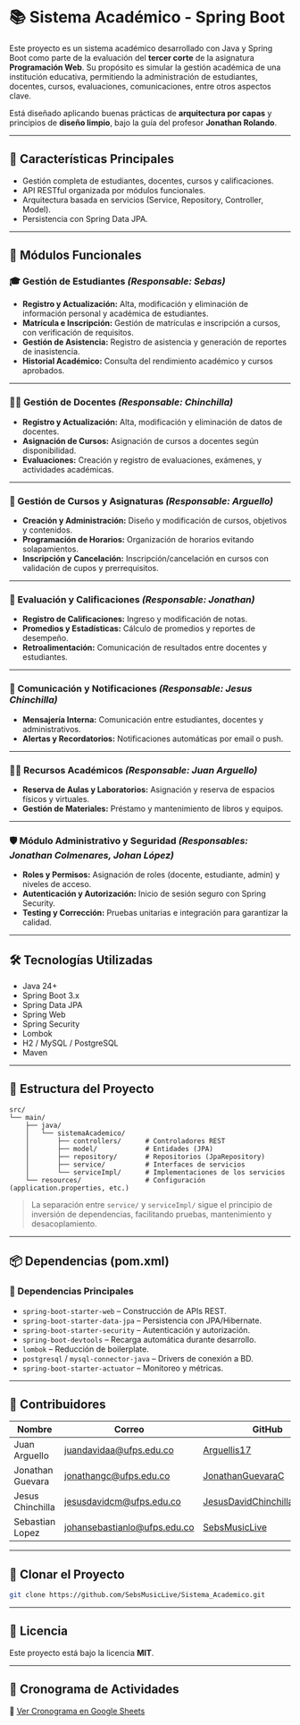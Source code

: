 # 📚 Sistema Académico - Spring Boot

Este proyecto es un sistema académico desarrollado con Java y Spring Boot como parte de la evaluación del **tercer corte** de la asignatura **Programación Web**. Su propósito es simular la gestión académica de una institución educativa, permitiendo la administración de estudiantes, docentes, cursos, evaluaciones, comunicaciones, entre otros aspectos clave.

Está diseñado aplicando buenas prácticas de **arquitectura por capas** y principios de **diseño limpio**, bajo la guía del profesor **Jonathan Rolando**.

---

## 🚀 Características Principales

- Gestión completa de estudiantes, docentes, cursos y calificaciones.
- API RESTful organizada por módulos funcionales.
- Arquitectura basada en servicios (Service, Repository, Controller, Model).
- Persistencia con Spring Data JPA.

---

## 🧩 Módulos Funcionales

### 🎓 Gestión de Estudiantes *(Responsable: Sebas)*

- **Registro y Actualización:** Alta, modificación y eliminación de información personal y académica de estudiantes.
- **Matrícula e Inscripción:** Gestión de matrículas e inscripción a cursos, con verificación de requisitos.
- **Gestión de Asistencia:** Registro de asistencia y generación de reportes de inasistencia.
- **Historial Académico:** Consulta del rendimiento académico y cursos aprobados.

---

### 👨‍🏫 Gestión de Docentes *(Responsable: Chinchilla)*

- **Registro y Actualización:** Alta, modificación y eliminación de datos de docentes.
- **Asignación de Cursos:** Asignación de cursos a docentes según disponibilidad.
- **Evaluaciones:** Creación y registro de evaluaciones, exámenes, y actividades académicas.

---

### 📘 Gestión de Cursos y Asignaturas *(Responsable: Arguello)*

- **Creación y Administración:** Diseño y modificación de cursos, objetivos y contenidos.
- **Programación de Horarios:** Organización de horarios evitando solapamientos.
- **Inscripción y Cancelación:** Inscripción/cancelación en cursos con validación de cupos y prerrequisitos.

---

### 📝 Evaluación y Calificaciones *(Responsable: Jonathan)*

- **Registro de Calificaciones:** Ingreso y modificación de notas.
- **Promedios y Estadísticas:** Cálculo de promedios y reportes de desempeño.
- **Retroalimentación:** Comunicación de resultados entre docentes y estudiantes.

---

### 💬 Comunicación y Notificaciones *(Responsable: Jesus Chinchilla)*

- **Mensajería Interna:** Comunicación entre estudiantes, docentes y administrativos.
- **Alertas y Recordatorios:** Notificaciones automáticas por email o push.

---

### 🧑‍🔬 Recursos Académicos *(Responsable: Juan Arguello)*

- **Reserva de Aulas y Laboratorios:** Asignación y reserva de espacios físicos y virtuales.
- **Gestión de Materiales:** Préstamo y mantenimiento de libros y equipos.

---

### 🛡️ Módulo Administrativo y Seguridad *(Responsables: Jonathan Colmenares, Johan López)*

- **Roles y Permisos:** Asignación de roles (docente, estudiante, admin) y niveles de acceso.
- **Autenticación y Autorización:** Inicio de sesión seguro con Spring Security.
- **Testing y Corrección:** Pruebas unitarias e integración para garantizar la calidad.

---

## 🛠️ Tecnologías Utilizadas

- Java 24+
- Spring Boot 3.x
- Spring Data JPA
- Spring Web
- Spring Security
- Lombok
- H2 / MySQL / PostgreSQL
- Maven

---

## 📁 Estructura del Proyecto

```
src/
└── main/
    ├── java/
    │   └── sistemaAcademico/
    │       ├── controllers/      # Controladores REST
    │       ├── model/            # Entidades (JPA)
    │       ├── repository/       # Repositorios (JpaRepository)
    │       ├── service/          # Interfaces de servicios
    │       └── serviceImpl/      # Implementaciones de los servicios
    └── resources/                # Configuración (application.properties, etc.)
```

> La separación entre `service/` y `serviceImpl/` sigue el principio de inversión de dependencias, facilitando pruebas, mantenimiento y desacoplamiento.

---

## 📦 Dependencias (pom.xml)

### 🔧 Dependencias Principales

- `spring-boot-starter-web` – Construcción de APIs REST.
- `spring-boot-starter-data-jpa` – Persistencia con JPA/Hibernate.
- `spring-boot-starter-security` – Autenticación y autorización.
- `spring-boot-devtools` – Recarga automática durante desarrollo.
- `lombok` – Reducción de boilerplate.
- `postgresql` / `mysql-connector-java` – Drivers de conexión a BD.
- `spring-boot-starter-actuator` – Monitoreo y métricas.

---

## 👥 Contribuidores

| Nombre              | Correo                             | GitHub                                      |
|---------------------|------------------------------------|---------------------------------------------|
| Juan Arguello       | juandavidaa@ufps.edu.co            | [Arguellis17](https://github.com/Arguellis17) |
| Jonathan Guevara    | jonathangc@ufps.edu.co             | [JonathanGuevaraC](https://github.com/JonathanGuevaraC) |
| Jesus Chinchilla    | jesusdavidcm@ufps.edu.co           | [JesusDavidChinchillaMachuca](https://github.com/JesusDavidChinchillaMachuca) |
| Sebastian Lopez     | johansebastianlo@ufps.edu.co       | [SebsMusicLive](https://github.com/SebsMusicLive) |

---

## 🚀 Clonar el Proyecto

```bash
git clone https://github.com/SebsMusicLive/Sistema_Academico.git
```

---

## 📄 Licencia

Este proyecto está bajo la licencia **MIT**.

---

## 📅 Cronograma de Actividades

🔗 [Ver Cronograma en Google Sheets](https://docs.google.com/spreadsheets/d/1Na84YfwvMOs03YQNCtL16cIsvZBUrKN0/edit?gid=504086334#gid=504086334)